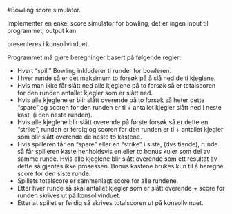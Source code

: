 #Bowling score simulator.

Implementer en enkel score simulator for bowling, det er ingen input til programmet, output kan 

presenteres i konsollvinduet. 

Programmet må gjøre beregninger basert på følgende regler:

- Hvert “spill” Bowling inkluderer ti runder for bowleren.
- I hver runde så er det maksimum to forsøk på å slå ned de ti kjeglene. 
- Hvis man ikke får slått ned alle kjeglene på to forsøk så er totalscoren for den runden antallet kjegler som er slått ned. 
- Hvis alle kjeglene er blir slått overende på to forsøk så heter dette “spare” og scoren for den runden er ti + antallet kjegler slått ned i neste kast, (i den neste runden).
- Hvis alle kjeglene blir slått overende på første forsøk så er dette en “strike”, runden er ferdig og scoren for den runden er ti + antallet kjegler som blir slått overende de neste to kastene.
- Hvis spilleren får en “spare” eller en “strike” i siste, (dvs tiende), runde så får spilleren kaste henholdsvis en eller to bonus kuler som del av samme runde. Hvis alle kjeglene blir slått overende som ett resultat av dette så gjentas ikke prosessen. Bonus kastene brukes kun til å beregne score for den siste runde.
- Spillets totalscore er sammenlagt score for alle rundene.
- Etter hver runde så skal antallet kjegler som er slått overende + score for runden skrives ut på konsollvinduet.
- Etter at spillet er ferdig så skrives totalscoren ut på konsollvinuet.